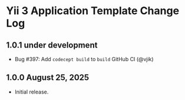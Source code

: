# Yii 3 Application Template Change Log

## 1.0.1 under development

- Bug #397: Add `codecept build` to `build` GitHub CI (@vjik)

## 1.0.0 August 25, 2025

- Initial release.
